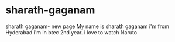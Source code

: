 # sharath-gaganam
sharath gaganam- new page
My name is sharath gaganam 
i'm from Hyderabad
i'm in btec 2nd year.
i love to watch Naruto
